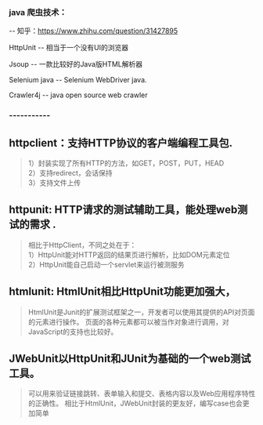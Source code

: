 ### java 爬虫技术：
-- 知乎：https://www.zhihu.com/question/31427895

HttpUnit -- 相当于一个没有UI的浏览器

Jsoup -- 一款比较好的Java版HTML解析器

Selenium java -- Selenium WebDriver java.

Crawler4j -- java open source web crawler

### -----------
## httpclient：支持HTTP协议的客户端编程工具包. 
> 1）封装实现了所有HTTP的方法，如GET，POST，PUT，HEAD   
2）支持redirect，会话保持   
3）支持文件上传 

## httpunit: HTTP请求的测试辅助工具，能处理web测试的需求 .
>相比于HttpClient，不同之处在于：    
1）HttpUnit能对HTTP返回的结果页进行解析，比如DOM元素定位  
2）HttpUnit能自己启动一个servlet来运行被测服务

## htmlunit: HtmlUnit相比HttpUnit功能更加强大，
> HtmlUnit是Junit的扩展测试框架之一，开发者可以使用其提供的API对页面的元素进行操作。
页面的各种元素都可以被当作对象进行调用，对JavaScript的支持也比较好。

## JWebUnit以HttpUnit和JUnit为基础的一个web测试工具。
> 可以用来验证链接跳转、表单输入和提交、表格内容以及Web应用程序特性的正确性。
相比于HtmlUnit，JWebUnit封装的更友好，编写case也会更加简单
